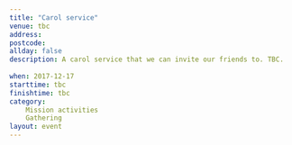 ```yaml
---
title: "Carol service"
venue: tbc
address: 
postcode: 
allday: false
description: A carol service that we can invite our friends to. TBC.
  
when: 2017-12-17
starttime: tbc
finishtime: tbc
category:
    Mission activities
    Gathering
layout: event
---
```



